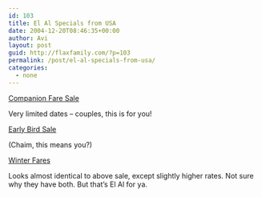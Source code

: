 ```yaml
---
id: 103
title: El Al Specials from USA
date: 2004-12-20T08:46:35+00:00
author: Avi
layout: post
guid: http://flaxfamily.com/?p=103
permalink: /post/el-al-specials-from-usa/
categories:
  - none
---
```

[Companion Fare Sale](http://www.elal.co.il/default.asp?V_DOC_ID=1528)
  
Very limited dates &#8211; couples, this is for you!

[Early Bird Sale](http://www.elal.co.il/default.asp?V_DOC_ID=1760)
  
(Chaim, this means you?)

[Winter Fares](http://www.elal.co.il/default.asp?V_DOC_ID=1359)
  
Looks almost identical to above sale, except slightly higher rates. Not sure why they have both. But that&#8217;s El Al for ya.